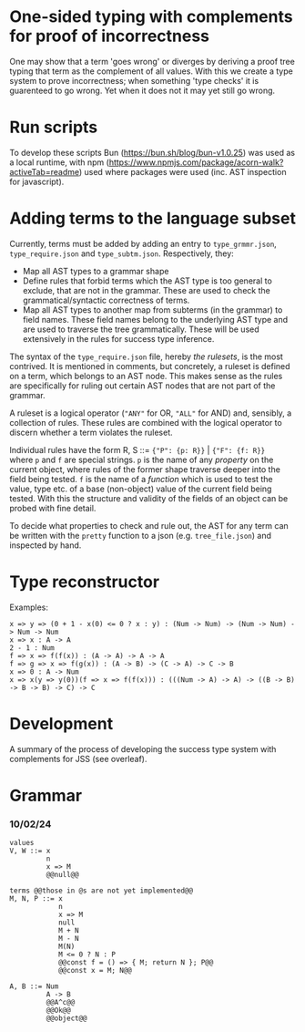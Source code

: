 # One-sided typing with complements for proof of incorrectness

One may show that a term 'goes wrong' or diverges by deriving a proof tree 
typing that term as the complement of all values. With this we create a type
system to prove incorrectness; when something 'type checks' it is guarenteed to
go wrong. Yet when it does not it may yet still go wrong. 

# Run scripts

To develop these scripts Bun (https://bun.sh/blog/bun-v1.0.25) was used as a 
local runtime, with npm (https://www.npmjs.com/package/acorn-walk?activeTab=readme)
used where packages were used (inc. AST inspection for javascript).

# Adding terms to the language subset

Currently, terms must be added by adding an entry to `type_grmmr.json`, `type_require.json`
and `type_subtm.json`. Respectively, they:

- Map all AST types to a grammar shape 
- Define rules that forbid terms which the AST type is too general to exclude, that are not in the grammar. These are used to check the grammatical/syntactic correctness of terms.
- Map all AST types to another map from subterms (in the grammar) to field names. These field names belong to the underlying AST type and are used to traverse the tree grammatically. These will be used extensively in the rules for success type inference.

The syntax of the `type_require.json` file, hereby *the rulesets*, is the most contrived.
It is mentioned in comments, but concretely, a ruleset is defined on a term, which belongs to an AST node. This makes sense as the rules are specifically for ruling out certain AST nodes that are not part of the grammar. 

A ruleset is a logical operator (`"ANY"` for OR, `"ALL"` for AND) and, sensibly, a collection of rules. These rules are combined with the logical operator to discern whether a term violates the ruleset. 

Individual rules have the form R, S ::= `{"P": {p: R}}` | `{"F": {f: R}}` \
where `p` and `f` are special strings. `p` is the name of any *property* on the current object, where rules of the former shape traverse deeper into the field being tested.
`f` is the name of a *function* which is used to test the value, type etc. of a base (non-object) value of the current field being tested. With this the structure and validity of the fields of an object can be probed with fine detail. 

To decide what properties to check and rule out, the AST for any term can be written with the `pretty` function to a json (e.g. `tree_file.json`) and inspected by hand.

# Type reconstructor 

Examples:
```
x => y => (0 + 1 - x(0) <= 0 ? x : y) : (Num -> Num) -> (Num -> Num) -> Num -> Num
x => x : A -> A
2 - 1 : Num
f => x => f(f(x)) : (A -> A) -> A -> A
f => g => x => f(g(x)) : (A -> B) -> (C -> A) -> C -> B
x => 0 : A -> Num
x => x(y => y(0))(f => x => f(f(x))) : (((Num -> A) -> A) -> ((B -> B) -> B -> B) -> C) -> C
```

# Development 

A summary of the process of developing the success type system with complements
for JSS (see overleaf).

# Grammar 

### 10/02/24

```
values
V, W ::= x 
         n 
         x => M 
         @@null@@

terms @@those in @s are not yet implemented@@
M, N, P ::= x 
            n 
            x => M 
            null
            M + N 
            M - N
            M(N)
            M <= 0 ? N : P 
            @@const f = () => { M; return N }; P@@
            @@const x = M; N@@

A, B ::= Num 
         A -> B
         @@A^c@@
         @@Ok@@
         @@object@@
```
